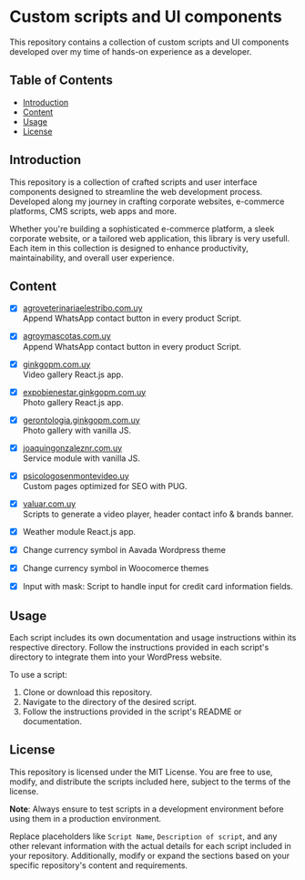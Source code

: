 # Custom scripts and UI components

This repository contains a collection of custom scripts and UI components developed over my time of hands-on experience as a developer.

## Table of Contents

- [Introduction](#introduction)
- [Content](#content)
- [Usage](#usage)
- [License](#license)

## Introduction

This repository is a collection of crafted scripts and user interface components designed to streamline the web development process. Developed along my journey in crafting corporate websites, e-commerce platforms, CMS scripts, web apps and more.

Whether you're building a sophisticated e-commerce platform, a sleek corporate website, or a tailored web application, this library is very usefull. Each item in this collection is designed to enhance productivity, maintainability, and overall user experience.

## Content

- [X] [agroveterinariaelestribo.com.uy](https://agroveterinariaelestribo.com.uy)  
  Append WhatsApp contact button in every product Script.

- [X] [agroymascotas.com.uy](https://agroymascotas.com.uy)  
  Append WhatsApp contact button in every product Script.

- [X] [ginkgopm.com.uy](https://ginkgopm.com.uy)  
  Video gallery React.js app.

- [X] [expobienestar.ginkgopm.com.uy](https://expobienestar.ginkgopm.com.uy)  
  Photo gallery React.js app.

- [X] [gerontologia.ginkgopm.com.uy](https://gerontologia.ginkgopm.com.uy)  
  Photo gallery with vanilla JS.

- [X] [joaquingonzaleznr.com.uy](https://joaquingonzaleznr.com.uy)  
  Service module with vanilla JS.

- [X] [psicologosenmontevideo.uy](https://https://psicologosenmontevideo.uy/)  
  Custom pages optimized for SEO with PUG.

- [X] [valuar.com.uy](https://valuar.com.uy)  
  Scripts to generate a video player, header contact info & brands banner.

- [X] Weather module React.js app.

- [X] Change currency symbol in Aavada Wordpress theme

- [X] Change currency symbol in Woocomerce themes

- [X] Input with mask: Script to handle input for credit card information fields.

## Usage

Each script includes its own documentation and usage instructions within its respective directory. Follow the instructions provided in each script's directory to integrate them into your WordPress website.

To use a script:
1. Clone or download this repository.
2. Navigate to the directory of the desired script.
3. Follow the instructions provided in the script's README or documentation.

## License

This repository is licensed under the MIT License. You are free to use, modify, and distribute the scripts included here, subject to the terms of the license.

**Note**: Always ensure to test scripts in a development environment before using them in a production environment.

Replace placeholders like `Script Name`, `Description of script`, and any other relevant information with the actual details for each script included in your repository. Additionally, modify or expand the sections based on your specific repository's content and requirements.